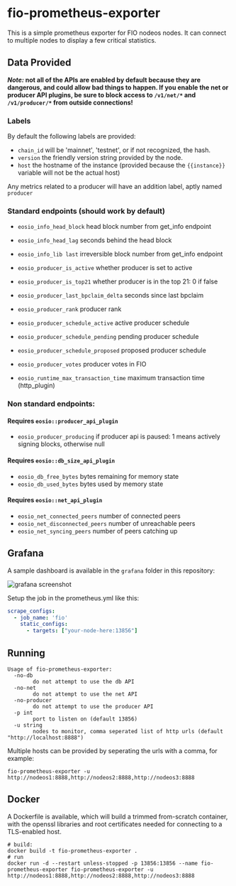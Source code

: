 # fio-prometheus-exporter

This is a simple prometheus exporter for FIO nodeos nodes. It can connect to multiple nodes to display a few critical statistics.

## Data Provided

**_Note:_ not all of the APIs are enabled by default because they are dangerous, and could allow bad things to happen. If you enable the net or producer API plugins, be sure to block access to `/v1/net/*` and `/v1/producer/*` from outside connections!**

### Labels

By default the following labels are provided:

- `chain_id` will be 'mainnet', 'testnet', or if not recognized, the hash.
- `version` the friendly version string provided by the node.
- `host` the hostname of the instance (provided because the `{{instance}}` variable will not be the actual host)

Any metrics related to a producer will have an addition label, aptly named `producer`

### Standard endpoints (should work by default)

- `eosio_info_head_block` head block number from get_info endpoint
- `eosio_info_head_lag` seconds behind the head block
- `eosio_info_lib last` irreversible block number from get_info endpoint


- `eosio_producer_is_active` whether producer is set to active
- `eosio_producer_is_top21` whether producer is in the top 21: 0 if false
- `eosio_producer_last_bpclaim_delta` seconds since last bpclaim
- `eosio_producer_rank` producer rank
- `eosio_producer_schedule_active` active producer schedule
- `eosio_producer_schedule_pending` pending producer schedule
- `eosio_producer_schedule_proposed` proposed producer schedule
- `eosio_producer_votes` producer votes in FIO


- `eosio_runtime_max_transaction_time` maximum transaction time (http_plugin)

### Non standard endpoints:

#### Requires `eosio::producer_api_plugin`

- `eosio_producer_producing` if producer api is paused: 1 means actively signing blocks, otherwise null

#### Requires `eosio::db_size_api_plugin`

- `eosio_db_free_bytes` bytes remaining for memory state
- `eosio_db_used_bytes` bytes used by memory state

#### Requires `eosio::net_api_plugin`

- `eosio_net_connected_peers` number of connected peers
- `eosio_net_disconnected_peers` number of unreachable peers
- `eosio_net_syncing_peers` number of peers catching up

## Grafana

A sample dashboard is available in the `grafana` folder in this repository:

![grafana screenshot](./grafana/dashboard.png)

Setup the job in the prometheus.yml like this:

```yaml
scrape_configs:
  - job_name: 'fio'
    static_configs:
      - targets: ["your-node-here:13856"]
```

## Running

```
Usage of fio-prometheus-exporter:
  -no-db
        do not attempt to use the db API
  -no-net
        do not attempt to use the net API
  -no-producer
        do not attempt to use the producer API
  -p int
        port to listen on (default 13856)
  -u string
        nodes to monitor, comma seperated list of http urls (default "http://localhost:8888")
```

Multiple hosts can be provided by seperating the urls with a comma, for example:

```
fio-prometheus-exporter -u http://nodeos1:8888,http://nodeos2:8888,http://nodeos3:8888
```

## Docker

A Dockerfile is available, which will build a trimmed from-scratch container, with the openssl libraries and root certificates needed for connecting to a TLS-enabled host.

```shell
# build:
docker build -t fio-prometheus-exporter .
# run
docker run -d --restart unless-stopped -p 13856:13856 --name fio-prometheus-exporter fio-prometheus-exporter -u http://nodeos1:8888,http://nodeos2:8888,http://nodeos3:8888
```
